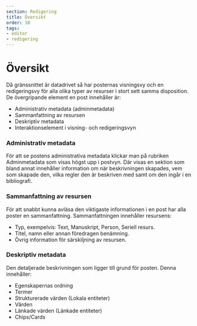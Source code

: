 ```yaml
---
section: Redigering
title: Översikt
order: 10
tags:
- editor
- redigering
---
```



# Översikt
Då gränssnittet är datadrivet så har posternas visningsvy och en redigeringsvy för alla olika typer av resurser i stort sett samma disposition. 
De övergripande element en post innehåller är: 

  * Administrativ metadata (adminmetadata)
  * Sammanfattning av resursen
  * Deskriptiv metadata
  * Interaktionselement i visning- och redigeringsvyn


### Administrativ metadata
För att se postens administrativa metadata klickar man på rubriken Adminmetadata som visas högst upp i postvyn. Där visas en  sektion som bland annat innehåller information om när beskrivningen skapades, vem som skapade den, vilka regler den är beskriven med samt om den ingår i en bibliografi.


### Sammanfattning av resursen
För att snabbt kunna avläsa den viktigaste informationen i en post har alla poster en sammanfattning. Sammanfattningen innehåller resursens:

  * Typ, exempelvis: Text, Manuskript, Person, Seriell resurs.
  * Titel, namn eller annan föredragen benämning.
  * Övrig information för särskiljning av resursen.
  

### Deskriptiv metadata
Den detaljerade beskrivningen som ligger till grund för posten. Denna innehåller:

  * Egenskapernas ordning
  * Termer
  * Strukturerade värden (Lokala entiteter)
  * Värden
  * Länkade värden (Länkade entiteter)
  * Chips/Cards

